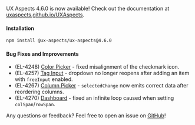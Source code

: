 UX Aspects 4.6.0 is now available! Check out the documentation at [uxaspects.github.io/UXAspects](https://uxaspects.github.io/UXAspects).

#### Installation
```bash
npm install @ux-aspects/ux-aspects@4.6.0
```

#### Bug Fixes and Improvements
* (EL-4248) [Color Picker](https://uxaspects.github.io/UXAspects/#/components/color#color-picker) - fixed misalignment of the checkmark icon.
* (EL-4257) [Tag Input](https://uxaspects.github.io/UXAspects/#/components/input-controls#tags) - dropdown no longer reopens after adding an item with `freeInput` enabled.
* (EL-4267) [Column Picker](https://uxaspects.github.io/UXAspects/#/components/tables#column-picker) - `selectedChange` now emits correct data after reordering columns.
* (EL-4270) [Dashboard](https://uxaspects.github.io/UXAspects/#/components/dashboard#dashboard) - fixed an infinite loop caused when setting `colSpan`/`rowSpan`.

Any questions or feedback? Feel free to open an issue on [GitHub](https://github.com/UXAspects/UXAspects/issues)!
